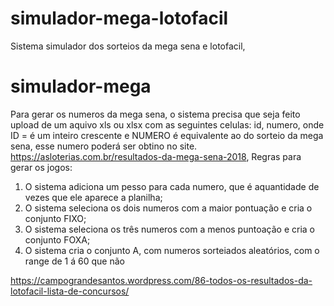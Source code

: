 # simulador-mega-lotofacil
Sistema simulador dos sorteios da mega sena e lotofacil,

# simulador-mega
Para gerar os numeros da mega sena, o sistema precisa que seja feito upload de um aquivo xls ou xlsx
com as seguintes celulas: id, numero, onde ID = é um inteiro crescente e NUMERO é equivalente ao do sorteio da mega sena, esse numero poderá ser obtino no site. https://asloterias.com.br/resultados-da-mega-sena-2018,
Regras para gerar os jogos:
1. O sistema adiciona um pesso para cada numero, que é aquantidade de vezes que ele aparece a planilha;
2. O sistema seleciona os dois numeros com a maior pontuação e cria o conjunto FIXO;
3. O sistema seleciona os três numeros com a menos puntoação e cria o conjunto FOXA;
4. O sistema cria o conjunto A, com numeros sorteiados aleatórios, com o range de 1 á 60 que não

https://campograndesantos.wordpress.com/86-todos-os-resultados-da-lotofacil-lista-de-concursos/ 

